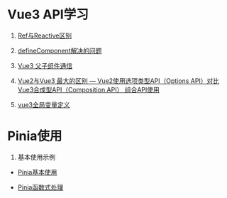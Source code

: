 <!--
 * @Author: TerryMin
 * @Date: 2021-12-11 15:17:15
 * @LastEditors: TerryMin
 * @LastEditTime: 2023-03-02 16:47:54
 * @Description: file not
-->

# Vue3 API学习
1. [Ref与Reactive区别](https://juejin.cn/post/6976611660161089543)

2. [defineComponent解决的问题](https://blog.csdn.net/qq_36157085/article/details/109498473)

3. [Vue3 父子组件通信](https://www.cnblogs.com/nangezi/p/16175091.html)

4. [Vue2与Vue3 最大的区别 — Vue2使用选项类型API（Options API）对比Vue3合成型API（Composition API） 组合API使用](https://juejin.cn/post/6976830388580646942)

5. [vue3全局变量定义](https://blog.csdn.net/weixin_50077637/article/details/118693210)



# Pinia使用
1. 基本使用示例
- [Pinia基本使用](https://juejin.cn/post/7068113574043844622#heading-10)

- [Pinia函数式处理](https://juejin.cn/post/7057439040911441957)

